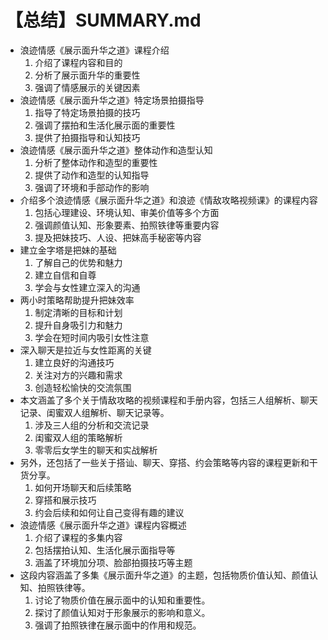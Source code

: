 # 【总结】SUMMARY.md

-   浪迹情感《展示面升华之道》课程介绍
    1.  介绍了课程内容和目的
    2.  分析了展示面升华的重要性
    3.  强调了情感展示的关键因素
-   浪迹情感《展示面升华之道》特定场景拍摄指导
    1.  指导了特定场景拍摄的技巧
    2.  强调了摆拍和生活化展示面的重要性
    3.  提供了拍摄指导和认知技巧
-   浪迹情感《展示面升华之道》整体动作和造型认知
    1.  分析了整体动作和造型的重要性
    2.  提供了动作和造型的认知指导
    3.  强调了环境和手部动作的影响
-   介绍多个浪迹情感《展示面升华之道》和浪迹《情敌攻略视频课》的课程内容
    1.  包括心理建设、环境认知、审美价值等多个方面
    2.  强调颜值认知、形象要素、拍照铁律等重要内容
    3.  提及把妹技巧、人设、把妹高手秘密等内容
-   建立金字塔是把妹的基础
    1.  了解自己的优势和魅力
    2.  建立自信和自尊
    3.  学会与女性建立深入的沟通
-   两小时策略帮助提升把妹效率
    1.  制定清晰的目标和计划
    2.  提升自身吸引力和魅力
    3.  学会在短时间内吸引女性注意
-   深入聊天是拉近与女性距离的关键
    1.  建立良好的沟通技巧
    2.  关注对方的兴趣和需求
    3.  创造轻松愉快的交流氛围
-   本文涵盖了多个关于情敌攻略的视频课程和手册内容，包括三人组解析、聊天记录、闺蜜双人组解析、聊天记录等。
    1.  涉及三人组的分析和交流记录
    2.  闺蜜双人组的策略解析
    3.  零零后女学生的聊天和实战解析
-   另外，还包括了一些关于搭讪、聊天、穿搭、约会策略等内容的课程更新和干货分享。
    1.  如何开场聊天和后续策略
    2.  穿搭和展示技巧
    3.  约会后续和如何让自己变得有趣的建议
-   浪迹情感《展示面升华之道》课程内容概述
    1.  介绍了课程的多集内容
    2.  包括摆拍认知、生活化展示面指导等
    3.  涵盖了环境加分项、脸部拍摄技巧等主题
-   这段内容涵盖了多集《展示面升华之道》的主题，包括物质价值认知、颜值认知、拍照铁律等。
    1.  讨论了物质价值在展示面中的认知和重要性。
    2.  探讨了颜值认知对于形象展示的影响和意义。
    3.  强调了拍照铁律在展示面中的作用和规范。